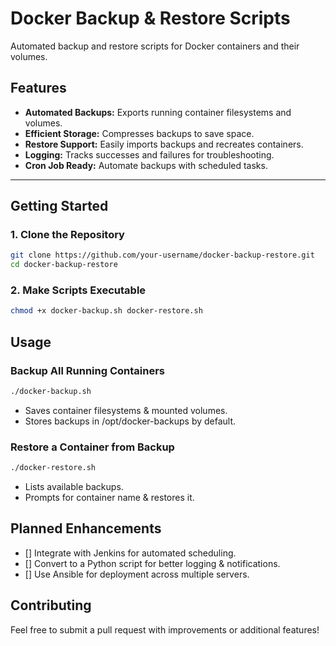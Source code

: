 # Docker Backup & Restore Scripts

Automated backup and restore scripts for Docker containers and their volumes.

## Features  
- **Automated Backups:** Exports running container filesystems and volumes.  
- **Efficient Storage:** Compresses backups to save space.  
- **Restore Support:** Easily imports backups and recreates containers.  
- **Logging:** Tracks successes and failures for troubleshooting.  
- **Cron Job Ready:** Automate backups with scheduled tasks.  

---

## Getting Started  

### 1. Clone the Repository  
```bash
git clone https://github.com/your-username/docker-backup-restore.git
cd docker-backup-restore
```

### 2. Make Scripts Executable
```bash
chmod +x docker-backup.sh docker-restore.sh
```
## Usage
### Backup All Running Containers
```bash
./docker-backup.sh
```
- Saves container filesystems & mounted volumes.
- Stores backups in /opt/docker-backups by default.

### Restore a Container from Backup
```bash
./docker-restore.sh
```
- Lists available backups. 
- Prompts for container name & restores it.



## Planned Enhancements
- [] Integrate with Jenkins for automated scheduling.
- [] Convert to a Python script for better logging & notifications. 
- [] Use Ansible for deployment across multiple servers. 

## Contributing
Feel free to submit a pull request with improvements or additional features!